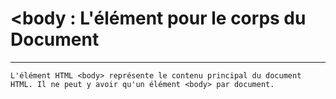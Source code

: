# **<body : L'élément pour le corps du Document**

---



    L'élément HTML <body> représente le contenu principal du document HTML. Il ne peut y avoir qu'un élément <body> par document.